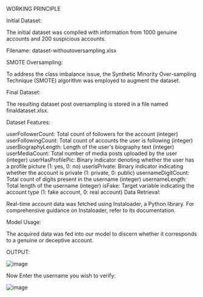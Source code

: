 WORKING PRINCIPLE

Initial Dataset:

The initial dataset was compiled with information from 1000 genuine accounts and 200 suspicious accounts.

Filename: dataset-withoutoversampling.xlsx

SMOTE Oversampling:

To address the class imbalance issue, the Synthetic Minority Over-sampling Technique (SMOTE) algorithm was employed to augment the dataset.

Final Dataset:

The resulting dataset post oversampling is stored in a file named finaldataset.xlsx.

Dataset Features:

userFollowerCount: Total count of followers for the account (integer)
userFollowingCount: Total count of accounts the user is following (integer)
userBiographyLength: Length of the user's biography text (integer)
userMediaCount: Total number of media posts uploaded by the user (integer)
userHasProfilePic: Binary indicator denoting whether the user has a profile picture (1: yes, 0: no)
userIsPrivate: Binary indicator indicating whether the account is private (1: private, 0: public)
usernameDigitCount: Total count of digits present in the username (integer)
usernameLength: Total length of the username (integer)
isFake: Target variable indicating the account type (1: fake account, 0: real account)
Data Retrieval:

Real-time account data was fetched using Instaloader, a Python library. For comprehensive guidance on Instaloader, refer to its documentation.

Model Usage:

The acquired data was fed into our model to discern whether it corresponds to a genuine or deceptive account.

OUTPUT:

![image](https://github.com/Pranish7D/Instagram-Fake-Id-Detection-/assets/128279506/4384b2c9-87ba-4143-a07c-d77f14f16250)


Now Enter the username you wish to verify:

![image](https://github.com/Pranish7D/Instagram-Fake-Id-Detection-/assets/128279506/ae3579fa-3685-4f90-b504-8042851739dc)
